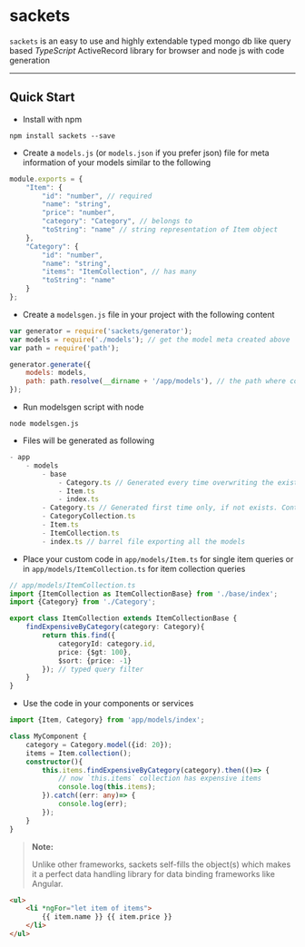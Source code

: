 # sackets


`sackets` is an easy to use and highly extendable typed mongo db like query based *TypeScript* ActiveRecord library for browser and node js with code generation

----------


## Quick Start

- Install with npm

```
npm install sackets --save
```

- Create a `models.js` (or `models.json` if you prefer json) file for meta information of your models similar to the following
```javascript
module.exports = {
    "Item": {
        "id": "number", // required
        "name": "string",
        "price": "number",
        "category": "Category", // belongs to
        "toString": "name" // string representation of Item object
    },
    "Category": {
        "id": "number",
        "name": "string",
        "items": "ItemCollection", // has many
        "toString": "name"
    }
};
```

- Create a `modelsgen.js` file in your project with the following content

```javascript
var generator = require('sackets/generator');
var models = require('./models'); // get the model meta created above
var path = require('path');

generator.generate({
    models: models,
    path: path.resolve(__dirname + '/app/models'), // the path where code will be generated.
});
```

- Run modelsgen script with node

```
node modelsgen.js
```

- Files will be generated as following

```javascript
- app
    - models
        - base
            - Category.ts // Generated every time overwriting the existing. Contains generated code based on the meta information
            - Item.ts
            - index.ts
        - Category.ts // Generated first time only, if not exists. Contains your custom code
        - CategoryCollection.ts
        - Item.ts
        - ItemCollection.ts
        - index.ts // barrel file exporting all the models
```

- Place your custom code in `app/models/Item.ts` for single item queries or in `app/models/ItemCollection.ts` for item collection queries

```typescript
// app/models/ItemCollection.ts
import {ItemCollection as ItemCollectionBase} from './base/index';
import {Category} from './Category';

export class ItemCollection extends ItemCollectionBase {
    findExpensiveByCategory(category: Category){
        return this.find({
            categoryId: category.id,
            price: {$gt: 100},
            $sort: {price: -1}
        }); // typed query filter
    }
}
```

- Use the code in your components or services

```typescript
import {Item, Category} from 'app/models/index';

class MyComponent {
    category = Category.model({id: 20});
    items = Item.collection();
    constructor(){
        this.items.findExpensiveByCategory(category).then(()=> {
            // now `this.items` collection has expensive items
            console.log(this.items);
        }).catch((err: any)=> {
            console.log(err);
        });
    }
}
```

> **Note:**
>
>  Unlike other frameworks, sackets self-fills the object(s) which makes it a perfect data handling library for data binding frameworks like Angular.

```html
<ul>
    <li *ngFor="let item of items">
        {{ item.name }} {{ item.price }}
    </li>
</ul>
```